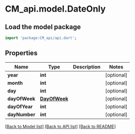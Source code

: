 # CM_api.model.DateOnly

## Load the model package
```dart
import 'package:CM_api/api.dart';
```

## Properties
Name | Type | Description | Notes
------------ | ------------- | ------------- | -------------
**year** | **int** |  | [optional] 
**month** | **int** |  | [optional] 
**day** | **int** |  | [optional] 
**dayOfWeek** | [**DayOfWeek**](DayOfWeek.md) |  | [optional] 
**dayOfYear** | **int** |  | [optional] 
**dayNumber** | **int** |  | [optional] 

[[Back to Model list]](../README.md#documentation-for-models) [[Back to API list]](../README.md#documentation-for-api-endpoints) [[Back to README]](../README.md)


